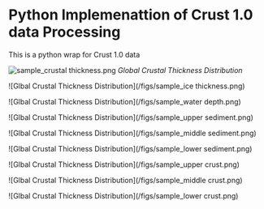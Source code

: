 # Python Implemenattion of Crust 1.0 data Processing

This is a python wrap for Crust 1.0 data

![sample_crustal thickness.png](/figs/)
*Global Crustal Thickness Distribution*

![Glbal Crustal Thickness Distribution](/figs/sample_ice thickness.png)

![Glbal Crustal Thickness Distribution](/figs/sample_water depth.png)

![Glbal Crustal Thickness Distribution](/figs/sample_upper sediment.png)

![Glbal Crustal Thickness Distribution](/figs/sample_middle sediment.png)

![Glbal Crustal Thickness Distribution](/figs/sample_lower sediment.png)

![Glbal Crustal Thickness Distribution](/figs/sample_upper crust.png)

![Glbal Crustal Thickness Distribution](/figs/sample_middle crust.png)

![Glbal Crustal Thickness Distribution](/figs/sample_lower crust.png)

